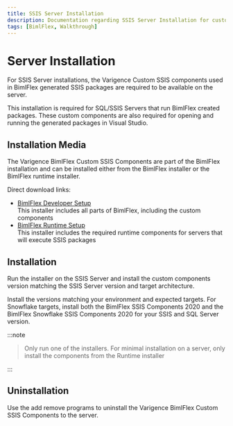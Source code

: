 ```yaml
---
title: SSIS Server Installation
description: Documentation regarding SSIS Server Installation for custom SSIS components used in BimlFlex
tags: [BimlFlex, Walkthrough]
---
```

# Server Installation

For SSIS Server installations, the Varigence Custom SSIS components used in BimlFlex generated SSIS packages are required to be available on the server.

This installation is required for SQL/SSIS Servers that run BimlFlex created packages. These custom components are also required for opening and running the generated packages in Visual Studio.

## Installation Media

The Varigence BimlFlex Custom SSIS Components are part of the BimlFlex installation and can be installed either from the BimlFlex installer or the BimlFlex runtime installer.

Direct download links:

* [BimlFlex Developer Setup](https://varigence.com/downloads/bimlflexdevsetup.exe)  
    This installer includes all parts of BimlFlex, including the custom components
* [BimlFlex Runtime Setup](https://varigence.com/downloads/bimlflexruntimesetup.exe)  
    This installer includes the required runtime components for servers that will execute SSIS packages

## Installation

Run the installer on the SSIS Server and install the custom components version matching the SSIS Server version and target architecture.

Install the versions matching your environment and expected targets. For Snowflake targets, install both the BimlFlex SSIS Components 2020 and the BimlFlex Snowflake SSIS Components 2020 for your SSIS and SQL Server version.
:::note


> Only run one of the installers. For minimal installation on a server, only install the components from the Runtime installer

:::


## Uninstallation

Use the add remove programs to uninstall the Varigence BimlFlex Custom SSIS Components to the server.
